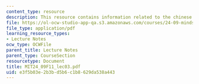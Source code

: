 ```yaml
---
content_type: resource
description: This resource contains information related to the chinese room argument.
file: https://ol-ocw-studio-app-qa.s3.amazonaws.com/courses/24-09-minds-and-machines-fall-2011/e3f5b03e2b3bd5b6c1b8629da538a443_MIT24_09F11_lec03.pdf
file_type: application/pdf
learning_resource_types:
- Lecture Notes
ocw_type: OCWFile
parent_title: Lecture Notes
parent_type: CourseSection
resourcetype: Document
title: MIT24_09F11_lec03.pdf
uid: e3f5b03e-2b3b-d5b6-c1b8-629da538a443
---
```

